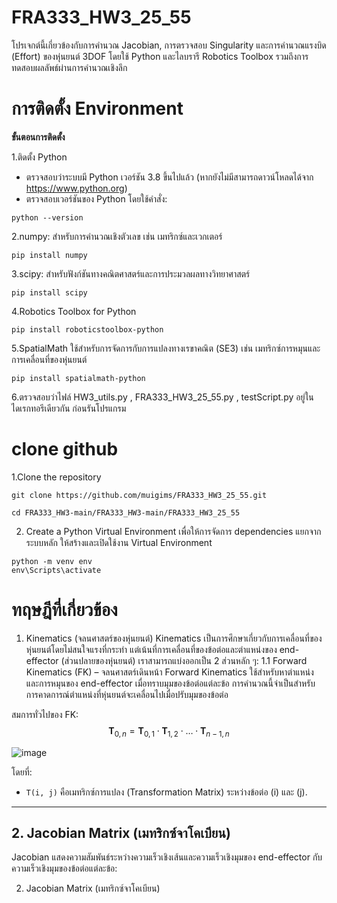 # FRA333_HW3_25_55
 โปรเจกต์นี้เกี่ยวข้องกับการคำนวณ Jacobian, การตรวจสอบ Singularity และการคำนวณแรงบิด (Effort) ของหุ่นยนต์ 3DOF โดยใช้ Python และไลบรารี Robotics Toolbox รวมถึงการทดสอบผลลัพธ์ผ่านการคำนวณเชิงลึก

 # **การติดตั้ง Environment**
 **ขั้นตอนการติดตั้ง**
 
 1.ติดตั้ง Python
 - ตรวจสอบว่าระบบมี Python เวอร์ชัน 3.8 ขึ้นไปแล้ว (หากยังไม่มีสามารถดาวน์โหลดได้จาก https://www.python.org)
 - ตรวจสอบเวอร์ชันของ Python โดยใช้คำสั่ง:
 ```
 python --version
 ```
 2.numpy: สำหรับการคำนวณเชิงตัวเลข เช่น เมทริกซ์และเวกเตอร์
  ```
 pip install numpy
  ```
 3.scipy: สำหรับฟังก์ชันทางคณิตศาสตร์และการประมวลผลทางวิทยาศาสตร์
  ```
 pip install scipy
  ```
4.Robotics Toolbox for Python
  ```
 pip install roboticstoolbox-python
  ```
5.SpatialMath ใช้สำหรับการจัดการกับการแปลงทางเรขาคณิต (SE3) เช่น เมทริกซ์การหมุนและการเคลื่อนที่ของหุ่นยนต์
 ```
 pip install spatialmath-python
  ```
6.ตรวจสอบว่าไฟล์ HW3_utils.py ,  FRA333_HW3_25_55.py  , testScript.py อยู่ในไดเรกทอรีเดียวกัน ก่อนรันโปรแกรม

# **clone github**
1.Clone the repository
 ```
git clone https://github.com/muigims/FRA333_HW3_25_55.git
  ```
 ```
 cd FRA333_HW3-main/FRA333_HW3-main/FRA333_HW3_25_55
  ```
2. Create a Python Virtual Environment
เพื่อให้การจัดการ dependencies แยกจากระบบหลัก ให้สร้างและเปิดใช้งาน Virtual Environment
 ```
python -m venv env
env\Scripts\activate
  ```
# **ทฤษฎีที่เกี่ยวข้อง**
1. Kinematics (จลนศาสตร์ของหุ่นยนต์)
Kinematics เป็นการศึกษาเกี่ยวกับการเคลื่อนที่ของหุ่นยนต์โดยไม่สนใจแรงที่กระทำ แต่เน้นที่การเคลื่อนที่ของข้อต่อและตำแหน่งของ end-effector (ส่วนปลายของหุ่นยนต์) เราสามารถแบ่งออกเป็น 2 ส่วนหลัก ๆ:
1.1 Forward Kinematics (FK) – จลนศาสตร์เดินหน้า
Forward Kinematics ใช้สำหรับหาตำแหน่งและการหมุนของ end-effector เมื่อทราบมุมของข้อต่อแต่ละข้อ การคำนวณนี้จำเป็นสำหรับการคาดการณ์ตำแหน่งที่หุ่นยนต์จะเคลื่อนไปเมื่อปรับมุมของข้อต่อ

สมการทั่วไปของ FK:
$$
\mathbf{T}_{0,n} = \mathbf{T}_{0,1} \cdot \mathbf{T}_{1,2} \cdot \ldots \cdot \mathbf{T}_{n-1,n}
$$


![image](https://github.com/user-attachments/assets/7f0b64c0-2743-43b9-a228-7a3ffcccbafa)

โดยที่:
- `T(i, j)` คือเมทริกซ์การแปลง (Transformation Matrix) ระหว่างข้อต่อ \(i\) และ \(j\).

---

## 2. Jacobian Matrix (เมทริกซ์จาโคเบียน)
Jacobian แสดงความสัมพันธ์ระหว่างความเร็วเชิงเส้นและความเร็วเชิงมุมของ end-effector กับความเร็วเชิงมุมของข้อต่อแต่ละข้อ:


2. Jacobian Matrix (เมทริกซ์จาโคเบียน)

